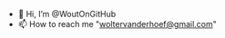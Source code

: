 - 👋 Hi, I’m @WoutOnGitHub
- 📫 How to reach me "woltervanderhoef@gmail.com"

<!---
WoutOnGitHub/WoutOnGitHub is a ✨ special ✨ repository because its `README.md` (this file) appears on your GitHub profile.
You can click the Preview link to take a look at your changes.
--->
